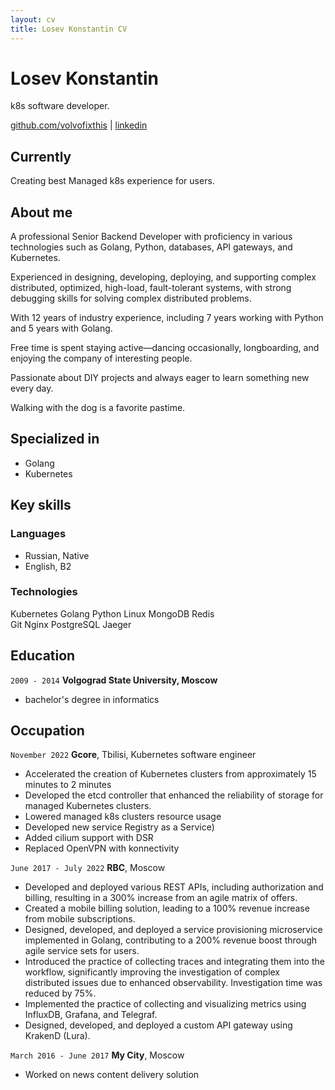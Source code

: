```yaml
---
layout: cv
title: Losev Konstantin CV
---
```

# Losev Konstantin
k8s software developer.

<div id="webaddress">
<a href="https://github.com/volvofixthis">github.com/volvofixthis</a>
| <a href="https://www.linkedin.com/in/konstantin-losev-574919252/">linkedin</a>
</div>

## Currently

Creating best Managed k8s experience for users.

## About me

A professional Senior Backend Developer with proficiency in various technologies such as Golang, Python, databases, API gateways, and Kubernetes.

Experienced in designing, developing, deploying, and supporting complex distributed, optimized, high-load, fault-tolerant systems, with strong debugging skills for solving complex distributed problems.

With 12 years of industry experience, including 7 years working with Python and 5 years with Golang.

Free time is spent staying active—dancing occasionally, longboarding, and enjoying the company of interesting people.

Passionate about DIY projects and always eager to learn something new every day.

Walking with the dog is a favorite pastime.

## Specialized in

- Golang
- Kubernetes

## Key skills

### Languages

- Russian, Native
- English, B2

### Technologies
Kubernetes Golang
Python Linux  MongoDB  Redis  
Git  Nginx  PostgreSQL Jaeger 

## Education

`2009 - 2014`
__Volgograd State University, Moscow__

- bachelor's degree in informatics

## Occupation

`November 2022`
__Gcore__, Tbilisi, Kubernetes software engineer

- Accelerated the creation of Kubernetes clusters from approximately 15 minutes to 2 minutes
- Developed the etcd controller that enhanced the reliability of storage for managed Kubernetes clusters.
- Lowered managed k8s clusters resource usage
- Developed new service Registry as a Service)
- Added cilium support with DSR
- Replaced OpenVPN with konnectivity

`June 2017 - July 2022`
__RBC__, Moscow

- Developed and deployed various REST APIs, including authorization and billing, resulting in a 300% increase from an agile matrix of offers.
- Created a mobile billing solution, leading to a 100% revenue increase from mobile subscriptions.
- Designed, developed, and deployed a service provisioning microservice implemented in Golang, contributing to a 200% revenue boost through agile service sets for users.
- Introduced the practice of collecting traces and integrating them into the workflow, significantly improving the investigation of complex distributed issues due to enhanced observability. Investigation time was reduced by 75%.
- Implemented the practice of collecting and visualizing metrics using InfluxDB, Grafana, and Telegraf.
- Designed, developed, and deployed a custom API gateway using KrakenD (Lura).

`March 2016 - June 2017`
__My City__, Moscow

- Worked on news content delivery solution
